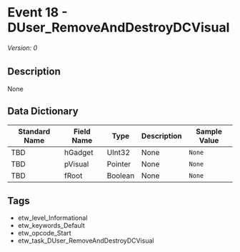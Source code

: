 # Event 18 - DUser_RemoveAndDestroyDCVisual
###### Version: 0

## Description
None

## Data Dictionary
|Standard Name|Field Name|Type|Description|Sample Value|
|---|---|---|---|---|
|TBD|hGadget|UInt32|None|`None`|
|TBD|pVisual|Pointer|None|`None`|
|TBD|fRoot|Boolean|None|`None`|

## Tags
* etw_level_Informational
* etw_keywords_Default
* etw_opcode_Start
* etw_task_DUser_RemoveAndDestroyDCVisual
